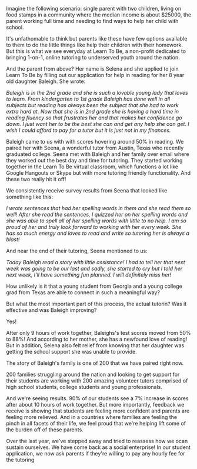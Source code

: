 Imagine the following scenario: single parent with two children, living on food stamps in a community where the median income is about $25000, the parent working full time and needing to find ways to help her child with school.  

It's unfathomable to think but parents like these have few options available to them to do the little things like help their children with their homework. But this is what we see everyday at Learn To Be, a non-profit dedicated to bringing 1-on-1, online tutoring to underserved youth around the nation. 

And the parent from above? Her name is Selena and she applied to join Learn To Be by filling out our application for help in reading for her 8 year old daughter Baleigh. She wrote: 

*Baleigh is in the 2nd grade and she is such a lovable young lady that loves to learn. From kindergarten to 1st grade Baleigh has done well in all subjects but reading has always been the subject that she had to work extra hard at. Now that she is in 2nd grade she is having a hard time in reading fluency so that frustrates her and that makes her confidence go down. I just want her to be the best she can and get any help she can get. I wish I could afford to pay for a tutor but it is just not in my finances.*

Baleigh came to us with with scores hovering around 50% in reading. We paired her with Seena, a wonderful tutor from Austin, Texas who recently graduated college. Seena met with Baleigh and her family over email where they worked out the best day and time for tutoring. They started working together in the Learn To Be virtual classroom, which functions a lot like Google Hangouts or Skype but with more tutoring friendly functionality. And these two really hit it off!

We consistently receive survey results from Seena that looked like something like this: 

*I wrote sentences that had her spelling words in them and she read them so well! After she read the sentences, I quizzed her on her spelling words and she was able to spell all of her spelling words with little to no help. I am so proud of her and truly look forward to working with her every week. She has so much energy and loves to read and write so tutoring her is always a blast!*

And near the end of their tutoring, Seena mentioned to us: 

*Today Baleigh read a story with little assistance! I had to tell her that next week was going to be our last and sadly, she started to cry but I told her next week, I'll have something fun planned. I will definitely miss her!*

How unlikely is it that a young student from Georgia and a young college grad from Texas are able to connect in such a meaningful way? 

But what the most important part of this process, the actual tutorin? Was it effective and was Baleigh improving? 

Yes!

After only 9 hours of work together, Baleighs's test scores moved from 50% to 88%! And according to her mother, she has a newfound love of reading! But in addition, Selena also felt relief from knowing that her daughter was getting the school support she was unable to provide. 

The story of Baleigh's family is one of 200 that we have paired right now. 

200 families struggling around the nation and looking to get support for their students are working with 200 amazing volunteer tutors comprised of high school students, college students and young professionals. 

And we're seeing results. 90% of our students see a 7% increase in scores after about 10 hours of work together. But more importantly, feedback we receive is showing that students are feeling more confident and parents are feeling more relieved. And in a countries where families are feeling the pinch in all facets of their life, we feel proud that we're helping lift some of the burden off of these parents. 

Over the last year, we've stepped away and tried to reassess how we ocan sustain ourselves. We have come back as a social enterprise! In our student application, we now ask parents if they're willing to pay any hourly fee for the tutoring
